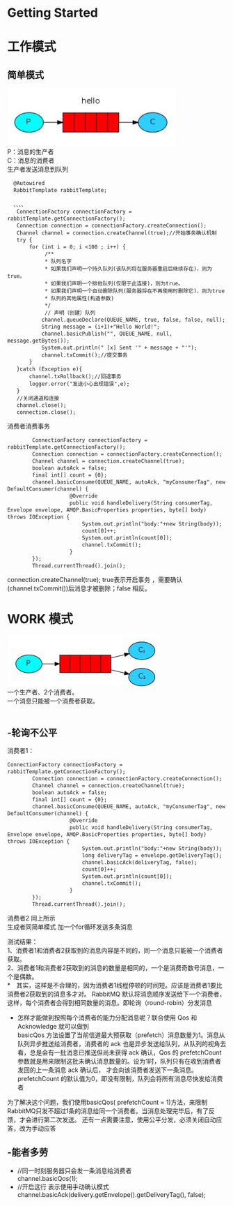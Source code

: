 # Getting Started

# 工作模式<br>
## 简单模式
![图示](https://raw.githubusercontent.com/ShanShuan/myBlog/master/mq/src/main/resources/static/simple.jpg)<br>
P：消息的生产者<br>
C：消息的消费者<br>
生产者发送消息到队列<br>
  ```
    @Autowired
    RabbitTemplate rabbitTemplate;

    、、、、
     ConnectionFactory connectionFactory = rabbitTemplate.getConnectionFactory();
     Connection connection = connectionFactory.createConnection();
     Channel channel = connection.createChannel(true);//开始事务确认机制
     try {
         for (int i = 0; i <100 ; i++) {
              /**
              * 队列名字
              * 如果我们声明一个持久队列(该队列将在服务器重启后继续存在)，则为true。
              * 如果我们声明一个排他队列(仅限于此连接)，则为true。
              * 如果我们声明一个自动删除队列(服务器将在不再使用时删除它)，则为true
              * 队列的其他属性(构造参数)
              */
              // 声明（创建）队列
             channel.queueDeclare(QUEUE_NAME, true, false, false, null);
             String message = (i+1)+"Hello World!";
             channel.basicPublish("", QUEUE_NAME, null, message.getBytes());
             System.out.println(" [x] Sent '" + message + "'");
             channel.txCommit();//提交事务
         }
     }catch (Exception e){
         channel.txRollback();//回退事务
         logger.error("发送小心出现错误",e);
     }
     //关闭通道和连接
     channel.close();
     connection.close();

  ```
消费者消费事务
```
        ConnectionFactory connectionFactory = rabbitTemplate.getConnectionFactory();
        Connection connection = connectionFactory.createConnection();
        Channel channel = connection.createChannel(true);
        boolean autoAck = false;
        final int[] count = {0};
        channel.basicConsume(QUEUE_NAME, autoAck, "myConsumerTag", new DefaultConsumer(channel) {
                    @Override
                    public void handleDelivery(String consumerTag, Envelope envelope, AMQP.BasicProperties properties, byte[] body) throws IOException {
                        System.out.println("body:"+new String(body));
                        count[0]++;
                        System.out.println(count[0]);
                        channel.txCommit();
                    }
        });
        Thread.currentThread().join();
```
connection.createChannel(true); true表示开启事务 ，需要确认(channel.txCommit())后消息才被删除；false 相反。<br>
# WORK 模式
![图示](https://raw.githubusercontent.com/ShanShuan/myBlog/master/mq/src/main/resources/static/work.jpg)<br>
一个生产者、2个消费者。<br>
一个消息只能被一个消费者获取。<br>
<br>
## -轮询不公平
消费者1：<br>
```
ConnectionFactory connectionFactory = rabbitTemplate.getConnectionFactory();
        Connection connection = connectionFactory.createConnection();
        Channel channel = connection.createChannel(true);
        boolean autoAck = false;
        final int[] count = {0};
        channel.basicConsume(QUEUE_NAME, autoAck, "myConsumerTag", new DefaultConsumer(channel) {
                    @Override
                    public void handleDelivery(String consumerTag, Envelope envelope, AMQP.BasicProperties properties, byte[] body) throws IOException {
                        System.out.println("body:"+new String(body));
                        long deliveryTag = envelope.getDeliveryTag();
                        channel.basicAck(deliveryTag, false);
                        count[0]++;
                        System.out.println(count[0]);
                        channel.txCommit();
                    }
        });
        Thread.currentThread().join();
```
消费者2 同上所示<br>
生成者同简单模式 加一个for循环发送多条消息<br>

测试结果：<br>
1、消费者1和消费者2获取到的消息内容是不同的，同一个消息只能被一个消费者获取。<br>
2、消费者1和消费者2获取到的消息的数量是相同的，一个是消费奇数号消息，一个是偶数。<br>
*　其实，这样是不合理的，因为消费者1线程停顿的时间短。应该是消费者1要比消费者2获取到的消息多才对。
RabbitMQ 默认将消息顺序发送给下一个消费者，这样，每个消费者会得到相同数量的消息。即轮询（round-robin）分发消息
* 怎样才能做到按照每个消费者的能力分配消息呢？联合使用 Qos 和 Acknowledge 就可以做到<br>
basicQos 方法设置了当前信道最大预获取（prefetch）消息数量为1。消息从队列异步推送给消费者，消费者的 ack 也是异步发送给队列，从队列的视角去看，总是会有一批消息已推送但尚未获得 ack 确认，Qos 的 prefetchCount 参数就是用来限制这批未确认消息数量的。设为1时，队列只有在收到消费者发回的上一条消息 ack 确认后，
才会向该消费者发送下一条消息。prefetchCount 的默认值为0，即没有限制，队列会将所有消息尽快发给消费者<br>

为了解决这个问题，我们使用basicQos( prefetchCount = 1)方法，来限制RabbitMQ只发不超过1条的消息给同一个消费者。当消息处理完毕后，有了反馈，才会进行第二次发送。
还有一点需要注意，使用公平分发，必须关闭自动应答，改为手动应答

## -能者多劳
* //同一时刻服务器只会发一条消息给消费者<br>
  channel.basicQos(1);
* //开启这行 表示使用手动确认模式<br>
  channel.basicAck(delivery.getEnvelope().getDeliveryTag(), false);
